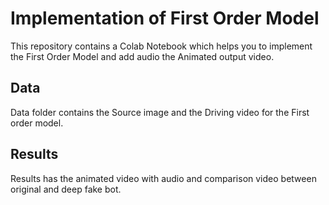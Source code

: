 # Implementation of First Order Model

This repository contains a Colab Notebook which helps you to implement the First Order Model and add audio the Animated output video.

## Data
Data folder contains the Source image and the Driving video for the First order model.

## Results
Results has the animated video with audio and comparison video between original and deep fake bot.
